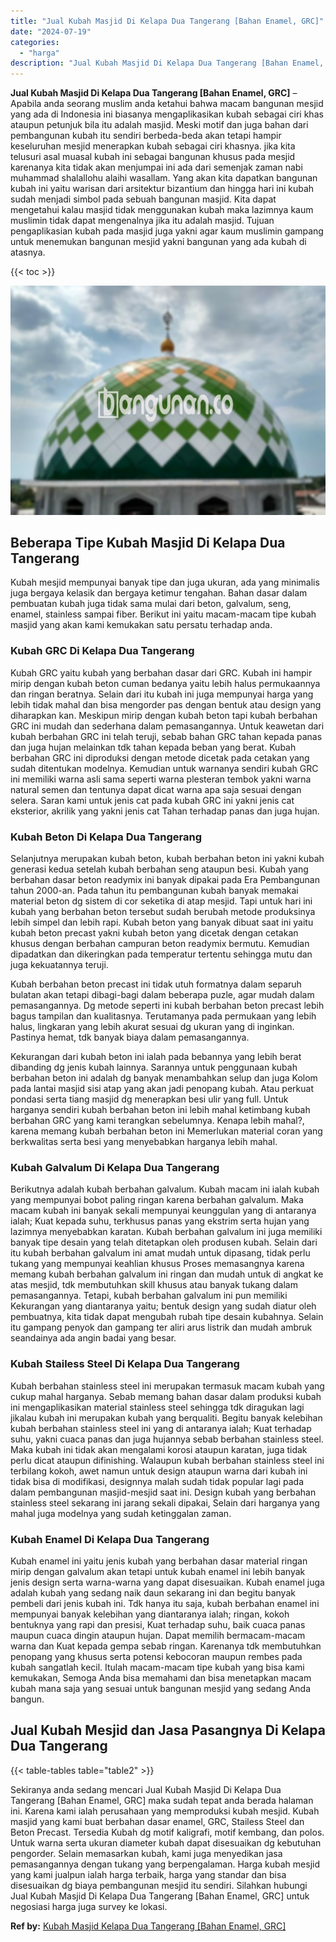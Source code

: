 ```yaml
---
title: "Jual Kubah Masjid Di Kelapa Dua Tangerang [Bahan Enamel, GRC]"
date: "2024-07-19"
categories: 
  - "harga"
description: "Jual Kubah Masjid Di Kelapa Dua Tangerang [Bahan Enamel, GRC]. Sekiranya anda sedang mencari Jual Kubah Masjid Di Kelapa Dua Tangerang [Bahan Enamel, GRC]..."
---
```


**Jual Kubah Masjid Di Kelapa Dua Tangerang \[Bahan Enamel, GRC\]** – Apabila anda seorang muslim anda ketahui bahwa macam bangunan mesjid yang ada di Indonesia ini biasanya mengaplikasikan kubah sebagai ciri khas ataupun petunjuk bila itu adalah masjid. Meski motif dan juga bahan dari pembangunan kubah itu sendiri berbeda-beda akan tetapi hampir keseluruhan mesjid menerapkan kubah sebagai ciri khasnya. jika kita telusuri asal muasal kubah ini sebagai bangunan khusus pada mesjid karenanya kita tidak akan menjumpai ini ada dari semenjak zaman nabi muhammad shalallohu alaihi wasallam. Yang akan kita dapatkan bangunan kubah ini yaitu warisan dari arsitektur bizantium dan hingga hari ini kubah sudah menjadi simbol pada sebuah bangunan masjid. Kita dapat mengetahui kalau masjid tidak menggunakan kubah maka lazimnya kaum muslimin tidak dapat mengenalnya jika itu adalah masjid. Tujuan pengaplikasian kubah pada masjid juga yakni agar kaum muslimin gampang untuk menemukan bangunan mesjid yakni bangunan yang ada kubah di atasnya.

{{< toc >}}

![Jual Kubah Masjid Di Kelapa Dua Tangerang [Bahan Enamel, GRC]](/images/jual-kubah-masjid-20.png)

## Beberapa Tipe Kubah Masjid Di Kelapa Dua Tangerang

Kubah mesjid mempunyai banyak tipe dan juga ukuran, ada yang minimalis juga bergaya kelasik dan bergaya ketimur tengahan. Bahan dasar dalam pembuatan kubah juga tidak sama mulai dari beton, galvalum, seng, enamel, stainless sampai fiber. Berikut ini yaitu macam-macam tipe kubah masjid yang akan kami kemukakan satu persatu terhadap anda.

### Kubah GRC Di Kelapa Dua Tangerang

Kubah GRC yaitu kubah yang berbahan dasar dari GRC. Kubah ini hampir mirip dengan kubah beton cuman bedanya yaitu lebih halus permukaannya dan ringan beratnya. Selain dari itu kubah ini juga mempunyai harga yang lebih tidak mahal dan bisa mengorder pas dengan bentuk atau design yang diharapkan kan. Meskipun mirip dengan kubah beton tapi kubah berbahan GRC ini mudah dan sederhana dalam pemasangannya. Untuk keawetan dari kubah berbahan GRC ini telah teruji, sebab bahan GRC tahan kepada panas dan juga hujan melainkan tdk tahan kepada beban yang berat. Kubah berbahan GRC ini diproduksi dengan metode dicetak pada cetakan yang sudah ditentukan modelnya. Kemudian untuk warnanya sendiri kubah GRC ini memiliki warna asli sama seperti warna plesteran tembok yakni warna natural semen dan tentunya dapat dicat warna apa saja sesuai dengan selera. Saran kami untuk jenis cat pada kubah GRC ini yakni jenis cat eksterior, akrilik yang yakni jenis cat Tahan terhadap panas dan juga hujan.

### Kubah Beton Di Kelapa Dua Tangerang

Selanjutnya merupakan kubah beton, kubah berbahan beton ini yakni kubah generasi kedua setelah kubah berbahan seng ataupun besi. Kubah yang berbahan dasar beton readymix ini banyak dipakai pada Era Pembangunan tahun 2000-an. Pada tahun itu pembangunan kubah banyak memakai material beton dg sistem di cor seketika di atap mesjid. Tapi untuk hari ini kubah yang berbahan beton tersebut sudah berubah metode produksinya lebih simpel dan lebih rapi. Kubah beton yang banyak dibuat saat ini yaitu kubah beton precast yakni kubah beton yang dicetak dengan cetakan khusus dengan berbahan campuran beton readymix bermutu. Kemudian dipadatkan dan dikeringkan pada temperatur tertentu sehingga mutu dan juga kekuatannya teruji.

Kubah berbahan beton precast ini tidak utuh formatnya dalam separuh bulatan akan tetapi dibagi-bagi dalam beberapa puzle, agar mudah dalam pemasangannya. Dg metode seperti ini kubah berbahan beton precast lebih bagus tampilan dan kualitasnya. Terutamanya pada permukaan yang lebih halus, lingkaran yang lebih akurat sesuai dg ukuran yang di inginkan. Pastinya hemat, tdk banyak biaya dalam pemasangannya.

Kekurangan dari kubah beton ini ialah pada bebannya yang lebih berat dibanding dg jenis kubah lainnya. Sarannya untuk penggunaan kubah berbahan beton ini adalah dg banyak menambahkan selup dan juga Kolom pada lantai masjid sisi atap yang akan jadi penopang kubah. Atau perkuat pondasi serta tiang masjid dg menerapkan besi ulir yang full. Untuk harganya sendiri kubah berbahan beton ini lebih mahal ketimbang kubah berbahan GRC yang kami terangkan sebelumnya. Kenapa lebih mahal?, karena memang kubah berbahan beton ini Memerlukan material coran yang berkwalitas serta besi yang menyebabkan harganya lebih mahal.

### Kubah Galvalum Di Kelapa Dua Tangerang

Berikutnya adalah kubah berbahan galvalum. Kubah macam ini ialah kubah yang mempunyai bobot paling ringan karena berbahan galvalum. Maka macam kubah ini banyak sekali mempunyai keunggulan yang di antaranya ialah; Kuat kepada suhu, terkhusus panas yang ekstrim serta hujan yang lazimnya menyebabkan karatan. Kubah berbahan galvalum ini juga memiliki banyak tipe desain yang telah ditetapkan oleh produsen kubah. Selain dari itu kubah berbahan galvalum ini amat mudah untuk dipasang, tidak perlu tukang yang mempunyai keahlian khusus Proses memasangnya karena memang kubah berbahan galvalum ini ringan dan mudah untuk di angkat ke atas mesjid, tdk membutuhkan skill khusus atau banyak tukang dalam pemasangannya. Tetapi, kubah berbahan galvalum ini pun memiliki Kekurangan yang diantaranya yaitu; bentuk design yang sudah diatur oleh pembuatnya, kita tidak dapat mengubah rubah tipe desain kubahnya. Selain itu gampang penyok dan gampang ter aliri arus listrik dan mudah ambruk seandainya ada angin badai yang besar.

### Kubah Stailess Steel Di Kelapa Dua Tangerang

Kubah berbahan stainless steel ini merupakan termasuk macam kubah yang cukup mahal harganya. Sebab memang bahan dasar dalam produksi kubah ini mengaplikasikan material stainless steel sehingga tdk diragukan lagi jikalau kubah ini merupakan kubah yang berqualiti. Begitu banyak kelebihan kubah berbahan stainless steel ini yang di antaranya ialah; Kuat terhadap suhu, yakni cuaca panas dan juga hujannya sebab berbahan stainless steel. Maka kubah ini tidak akan mengalami korosi ataupun karatan, juga tidak perlu dicat ataupun difinishing. Walaupun kubah berbahan stainless steel ini terbilang kokoh, awet namun untuk design ataupun warna dari kubah ini tidak bisa di modifikasi, designnya malah sudah tidak popular lagi pada dalam pembangunan masjid-mesjid saat ini. Design kubah yang berbahan stainless steel sekarang ini jarang sekali dipakai, Selain dari harganya yang mahal juga modelnya yang sudah ketinggalan zaman.

### Kubah Enamel Di Kelapa Dua Tangerang

Kubah enamel ini yaitu jenis kubah yang berbahan dasar material ringan mirip dengan galvalum akan tetapi untuk kubah enamel ini lebih banyak jenis design serta warna-warna yang dapat disesuaikan. Kubah enamel juga adalah kubah yang sedang naik daun sekarang ini dan begitu banyak pembeli dari jenis kubah ini. Tdk hanya itu saja, kubah berbahan enamel ini mempunyai banyak kelebihan yang diantaranya ialah; ringan, kokoh bentuknya yang rapi dan presisi, Kuat terhadap suhu, baik cuaca panas maupun cuaca dingin ataupun hujan. Dapat memilih bermacam-macam warna dan Kuat kepada gempa sebab ringan. Karenanya tdk membutuhkan penopang yang khusus serta potensi kebocoran maupun rembes pada kubah sangatlah kecil. Itulah macam-macam tipe kubah yang bisa kami kemukakan, Semoga Anda bisa memahami dan bisa menetapkan macam kubah mana saja yang sesuai untuk bangunan mesjid yang sedang Anda bangun.

## Jual Kubah Mesjid dan Jasa Pasangnya Di Kelapa Dua Tangerang

{{< table-tables table="table2" >}}

Sekiranya anda sedang mencari Jual Kubah Masjid Di Kelapa Dua Tangerang \[Bahan Enamel, GRC\] maka sudah tepat anda berada halaman ini. Karena kami ialah perusahaan yang memproduksi kubah mesjid. Kubah masjid yang kami buat berbahan dasar enamel, GRC, Stailess Steel dan Beton Precast. Tersedia Kubah dg motif kaligrafi, motif kembang, dan polos. Untuk warna serta ukuran diameter kubah dapat disesuaikan dg kebutuhan pengorder. Selain memasarkan kubah, kami juga menyedikan jasa pemasangannya dengan tukang yang berpengalaman. Harga kubah mesjid yang kami jualpun ialah harga terbaik, harga yang standar dan bisa disesuaikan dg biaya pembangunan mesjid itu sendiri. Silahkan hubungi Jual Kubah Masjid Di Kelapa Dua Tangerang \[Bahan Enamel, GRC\] untuk negosiasi harga juga survey ke lokasi.

**Ref by:** [Kubah Masjid Kelapa Dua Tangerang [Bahan Enamel, GRC]](https://id.wikipedia.org/wiki/Kubah)
